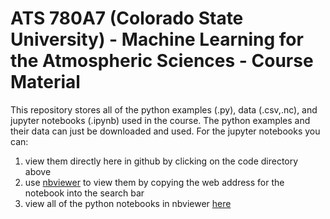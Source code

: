 # ATS 780A7 (Colorado State University) - Machine Learning for the Atmospheric Sciences - Course Material

This repository stores all of the python examples (.py), data (.csv,.nc), and jupyter notebooks (.ipynb) used in the course. The python examples and their data can just be downloaded and used. For the jupyter notebooks you can:

1. view them directly here in github by clicking on the code directory above
2. use [nbviewer](https://nbviewer.jupyter.org/) to view them by copying the web address for the notebook into the search bar
3. view all of the python notebooks in nbviewer [here](https://nbviewer.jupyter.org/github/eabarnes1010/course_ml_ats/tree/master/jupyter_notebooks/)
